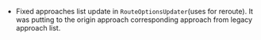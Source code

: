 - Fixed approaches list update in `RouteOptionsUpdater`(uses for reroute). It was putting to the origin approach corresponding approach from legacy approach list.